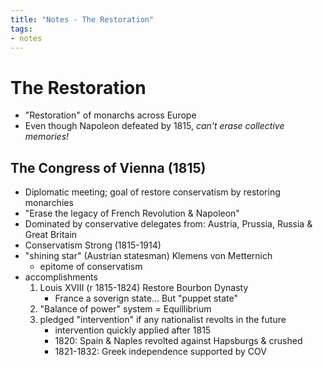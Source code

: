 ```yaml
---
title: "Notes - The Restoration"
tags:
- notes
---
```

# The Restoration
- "Restoration" of monarchs across Europe
- Even though Napoleon defeated by 1815, *can't erase collective memories!*
## The Congress of Vienna (1815)
- Diplomatic meeting; goal of restore conservatism by restoring monarchies
- "Erase the legacy of French Revolution & Napoleon"
- Dominated by conservative delegates from: Austria, Prussia, Russia & Great Britain
- Conservatism Strong (1815-1914)
- "shining star" (Austrian statesman) Klemens von Metternich
	- epitome of conservatism
- accomplishments
	1. Louis XVIII (r 1815-1824) Restore Bourbon Dynasty
		- France a soverign state... But "puppet state"
	2. "Balance of power" system = Equillibrium
	3. pledged "intervention" if any nationalist revolts in the future
		- intervention quickly applied after 1815
		- 1820: Spain & Naples revolted against Hapsburgs & crushed
		- 1821-1832: Greek independence supported by COV